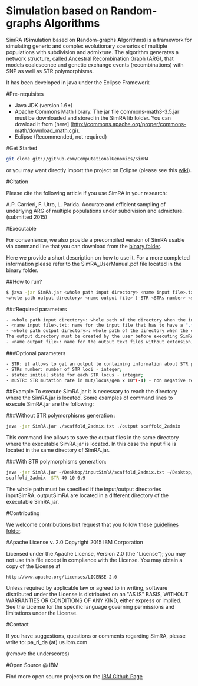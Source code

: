 # Simulation based on Random-graphs Algorithms
SimRA (**Sim**ulation based on **R**andom-graphs **A**lgorithms) is a framework for simulating generic and complex evolutionary scenarios of multiple populations with subdivision and admixture. The algorithm generates a network structure, called Ancestral Recombination Graph (ARG), that models coalescence and genetic exchange events (recombinations) with SNP as well as STR polymorphisms.

It has been developed in java under the Eclipse Framework

#Pre-requisites

- Java JDK (version 1.6+)
- Apache Commons Math library. The jar file commons-math3-3.5.jar must be downloaded and stored in the SimRA lib folder. You can dowload it from [here] (http://commons.apache.org/proper/commons-math/download_math.cgi).
- Eclipse (Recommended, not required)

#Get Started
```sh
git clone git://github.com/ComputationalGenomics/SimRA
```

or you may want directly import the project on Eclipse (please see this [wiki](https://github.com/OneBusAway/onebusaway/wiki/Importing-source-code-into-Eclipse)). 

#Citation

Please cite the following article if you use SimRA in your research:

A.P. Carrieri, F. Utro, L. Parida. Accurate and efficient sampling of underlying ARG of multiple populations under subdivision and admixture. (submitted 2015)

#Executable

For convenience, we also provide a precompiled version of SimRA usable via command line that you can download from the [binary folder](https://github.com/ComputationalGenomics/SimRA/tree/master/binary). 

Here we provide a short description on how to use it. For a more completed information please refer to the SimRA_UserManual.pdf file located in the binary folder.

##How to run?

```sh
$ java -jar SimRA.jar <whole path input directory> <name input file>.txt
<whole path output directory> <name output file> [-STR <STRs number> <state> <muSTR>]
```

###Required parameters

```sh
- <whole path input directory>: whole path of the directory when the input file is stored;
- <name input file>.txt: name for the input file that has to have a ".txt" extension;
- <whole path output directory>: whole path of the directory when the output files will be saved.
The output directory must be created by the user before executing SimRA;
- <name output file>: name for the output text files without extension;
```

###Optional parameters

```sh
- STR: it allows to get an output le containing information about STR polymorphisms;
- STRs number: number of STR loci - integer;
- state: initial state for each STR locus - integer;
- muSTR: STR mutation rate in mut/locus/gen x 10^(-4) - non negative real number;
```

##Example
To execute SimRA.jar it is necessary to reach the directory where the SimRA.jar is located. Some examples of command lines to execute SimRA.jar are the following:

###Without STR polymorphisms generation :
```sh
java -jar SimRA.jar ./scaffold_2admix.txt ./output scaffold_2admix
```
This command line allows to save the output files in the same directory where the executable SimRA.jar is located. In this case the input file is located in the same directory of SimRA.jar.

###With STR polymorphisms generation:

```sh
java -jar SimRA.jar ~/Desktop/inputSimRA/scaffold_2admix.txt ~/Desktop/outputSimRA/output
scaffold_2admix -STR 40 10 6.9
```
The whole path must be specified if the input/output directories inputSimRA, outputSimRA are located in a different directory of the executable SimRA.jar.

#Contributing

We welcome contributions but request that you follow these [guidelines folder](https://github.com/ComputationalGenomics/SimRA/blob/master/Contributing/Contributing.md).

#Apache License v. 2.0
Copyright 2015 IBM Corporation

Licensed under the Apache License, Version 2.0 (the "License");
you may not use this file except in compliance with the License.
You may obtain a copy of the License at

    http://www.apache.org/licenses/LICENSE-2.0

Unless required by applicable law or agreed to in writing, software
distributed under the License is distributed on an "AS IS" BASIS,
WITHOUT WARRANTIES OR CONDITIONS OF ANY KIND, either express or implied.
See the License for the specific language governing permissions and
limitations under the License.

#Contact

If you have suggestions, questions or comments regarding SimRA, please write to: pa_ri_da (at) us.ibm.com 

(remove the underscores)

#Open Source @ IBM

Find more open source projects on the [IBM Github Page](http://ibm.github.io/)
